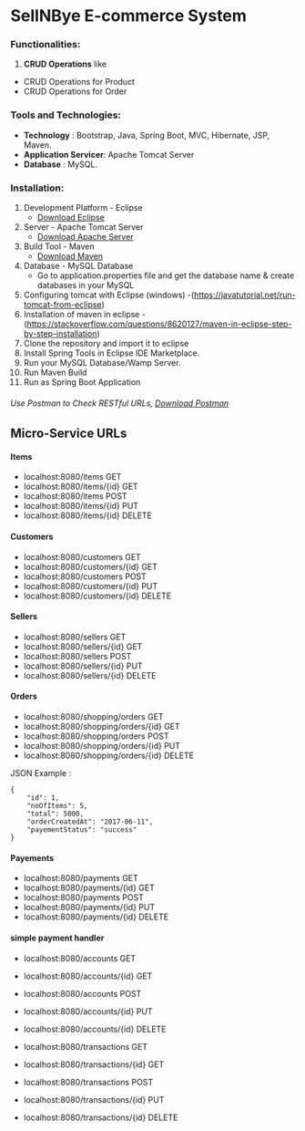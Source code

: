 # SellNBye E-commerce System

### Functionalities:

1. **CRUD Operations** like
* CRUD Operations for Product
* CRUD Operations for Order

### Tools and Technologies:
* **Technology** : Bootstrap, Java, Spring Boot, MVC, Hibernate, JSP, Maven.
* **Application Servicer**: Apache Tomcat Server
* **Database** : MySQL.
### Installation:
1. Development Platform - Eclipse
   * [Download Eclipse](https://www.eclipse.org/downloads/packages/eclipse-ide-java-ee-developers/mars2)
2. Server - Apache Tomcat Server
   * [Download Apache Server](https://tomcat.apache.org/download-70.cgi)
3. Build Tool - Maven
   * [Download Maven](https://maven.apache.org/download.cgi)
4. Database - MySQL Database
   * Go to application.properties file and get the database name & create databases in your MySQL
5. Configuring tomcat with Eclipse (windows) -(https://javatutorial.net/run-tomcat-from-eclipse)
6. Installation of maven in eclipse - (https://stackoverflow.com/questions/8620127/maven-in-eclipse-step-by-step-installation)
7. Clone the repository and import it to eclipse
8. Install Spring Tools in Eclipse IDE Marketplace.
9. Run your MySQL Database/Wamp Server.
10. Run Maven Build
11. Run as Spring Boot Application

###### Use Postman to Check RESTful URLs, [Download Postman](https://www.getpostman.com/)


Micro-Service URLs
--------------
#### Items
* localhost:8080/items  GET
* localhost:8080/items/{id}  GET
* localhost:8080/items  POST
* localhost:8080/items/{id}  PUT
* localhost:8080/items/{id}  DELETE

#### Customers
* localhost:8080/customers  GET
* localhost:8080/customers/{id}  GET
* localhost:8080/customers  POST
* localhost:8080/customers/{id}  PUT
* localhost:8080/customers/{id}  DELETE

#### Sellers
* localhost:8080/sellers  GET
* localhost:8080/sellers/{id}  GET
* localhost:8080/sellers  POST
* localhost:8080/sellers/{id}  PUT
* localhost:8080/sellers/{id}  DELETE

#### Orders
* localhost:8080/shopping/orders  GET
* localhost:8080/shopping/orders/{id}  GET
* localhost:8080/shopping/orders  POST
* localhost:8080/shopping/orders/{id}  PUT
* localhost:8080/shopping/orders/{id}  DELETE

JSON Example :
```
{
	"id": 1,
	"noOfItems": 5,
	"total": 5000,
	"orderCreatedAt": "2017-06-11",
	"payementStatus": "success"
}
```

#### Payements
* localhost:8080/payments  GET
* localhost:8080/payments/{id}  GET
* localhost:8080/payments  POST
* localhost:8080/payments/{id}  PUT
* localhost:8080/payments/{id}  DELETE

#### simple payment handler

* localhost:8080/accounts  GET
* localhost:8080/accounts/{id}  GET
* localhost:8080/accounts  POST
* localhost:8080/accounts/{id}  PUT
* localhost:8080/accounts/{id}  DELETE

* localhost:8080/transactions  GET
* localhost:8080/transactions/{id}  GET
* localhost:8080/transactions  POST
* localhost:8080/transactions/{id}  PUT
* localhost:8080/transactions/{id}  DELETE


